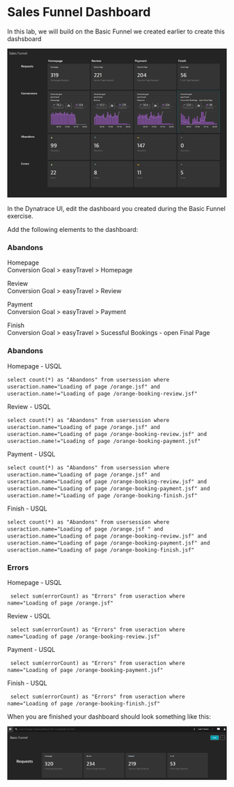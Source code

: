 # Sales Funnel Dashboard

In this lab, we will build on the Basic Funnel we created earlier to create this dashsboard

![USQL Icon](/img/sales-funnel-done.PNG)

In the Dynatrace UI, edit the dashboard you created during the Basic Funnel exercise.

Add the following elements to the dashboard:

### Abandons

Homepage  
    Conversion Goal > easyTravel > Homepage
    
Review  
    Conversion Goal > easyTravel > Review
      
Payment  
    Conversion Goal > easyTravel > Payment
    
Finish  
    Conversion Goal > easyTravel > Sucessful Bookings - open Final Page
    
### Abandons

Homepage - USQL

    select count(*) as "Abandons" from usersession where useraction.name="Loading of page /orange.jsf" and useraction.name!="Loading of page /orange-booking-review.jsf"  
    
Review - USQL
      
    select count(*) as "Abandons" from usersession where useraction.name="Loading of page /orange.jsf" and useraction.name="Loading of page /orange-booking-review.jsf" and useraction.name!="Loading of page /orange-booking-payment.jsf"  
      
Payment - USQL
    
    select count(*) as "Abandons" from usersession where useraction.name="Loading of page /orange.jsf" and useraction.name="Loading of page /orange-booking-review.jsf" and useraction.name="Loading of page /orange-booking-payment.jsf" and useraction.name!="Loading of page /orange-booking-finish.jsf"  

Finish - USQL
     
    select count(*) as "Abandons" from usersession where useraction.name="Loading of page /orange.jsf " and useraction.name="Loading of page /orange-booking-review.jsf" and useraction.name="Loading of page /orange-booking-payment.jsf" and useraction.name="Loading of page /orange-booking-finish.jsf"

### Errors

Homepage - USQL
      
     select sum(errorCount) as "Errors" from useraction where name="Loading of page /orange.jsf"
    
Review - USQL
     
     select sum(errorCount) as "Errors" from useraction where name="Loading of page /orange-booking-review.jsf"
      
Payment - USQL
     
     select sum(errorCount) as "Errors" from useraction where name="Loading of page /orange-booking-payment.jsf"

Finish - USQL
     
     select sum(errorCount) as "Errors" from useraction where name="Loading of page /orange-booking-finish.jsf"

      
When you are finished your dashboard should look something like this:

![Dashboard Basic Funnel](/img/usql-basic-funnel.PNG)
